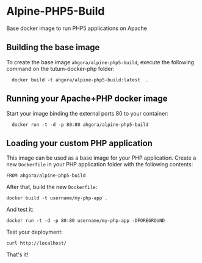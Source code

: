 Alpine-PHP5-Build
===================


Base docker image to run PHP5 applications on Apache



Building the base image
-----------------------

To create the base image `ahgora/alpine-php5-build`, execute the following command on the tutum-docker-php folder:

      docker build -t ahgora/alpine-php5-build:latest  .


Running your Apache+PHP docker image
------------------------------------

Start your image binding the external ports 80 to your container:

      docker run -t -d -p 80:80 ahgora/alpine-php5-build


Loading your custom PHP application
-----------------------------------

This image can be used as a base image for your PHP application. Create a new `Dockerfile` in your
PHP application folder with the following contents:

    FROM ahgora/alpine-php5-build

After that, build the new `Dockerfile`:

    docker build -t username/my-php-app .

And test it:

    docker run -t -d -p 80:80 username/my-php-app -DFOREGROUND 

Test your deployment:

    curl http://localhost/

That's it!

